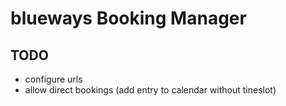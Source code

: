 # blueways Booking Manager

## TODO

* configure urls
* allow direct bookings (add entry to calendar without tineslot)

